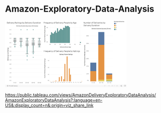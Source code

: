 # Amazon-Exploratory-Data-Analysis

<img src = "Amazon_EDA_dashboard.png" width="400">

https://public.tableau.com/views/AmazonDeliveryExploratoryDataAnalysis/AmazonExploratoryDataAnalysis?:language=en-US&:display_count=n&:origin=viz_share_link
